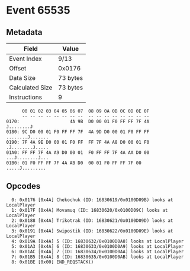 # Event 65535

## Metadata

| Field           | Value    |
|-----------------|----------|
| Event Index     | 9/13     |
| Offset          | 0x0176   |
| Data Size       | 73 bytes |
| Calculated Size | 73 bytes |
| Instructions    | 9        |

```
      00 01 02 03 04 05 06 07  08 09 0A 0B 0C 0D 0E 0F
      -- -- -- -- -- -- -- --  -- -- -- -- -- -- -- --
0170:                   4A 9B  D0 00 01 F0 FF FF 7F 4A        J........J
0180: 9C D0 00 01 F0 FF FF 7F  4A 9D D0 00 01 F0 FF FF  ........J.......
0190: 7F 4A 9E D0 00 01 F0 FF  FF 7F 4A A8 D0 00 01 F0  .J........J.....
01A0: FF FF 7F 4A A9 D0 00 01  F0 FF FF 7F 4A AA D0 00  ...J........J...
01B0: 01 F0 FF FF 7F 4A AB D0  00 01 F0 FF FF 7F 00     .....J......... 
```

## Opcodes

```
  0: 0x0176 [0x4A] Chekochuk (ID: 16830619/0x0100D09B) looks at LocalPlayer
  1: 0x017F [0x4A] Movamuq (ID: 16830620/0x0100D09C) looks at LocalPlayer
  2: 0x0188 [0x4A] Trikotrak (ID: 16830621/0x0100D09D) looks at LocalPlayer
  3: 0x0191 [0x4A] Swipostik (ID: 16830622/0x0100D09E) looks at LocalPlayer
  4: 0x019A [0x4A] 5 (ID: 16830632/0x0100D0A8) looks at LocalPlayer
  5: 0x01A3 [0x4A] 6 (ID: 16830633/0x0100D0A9) looks at LocalPlayer
  6: 0x01AC [0x4A] 7 (ID: 16830634/0x0100D0AA) looks at LocalPlayer
  7: 0x01B5 [0x4A] 8 (ID: 16830635/0x0100D0AB) looks at LocalPlayer
  8: 0x01BE [0x00] END_REQSTACK()
```
